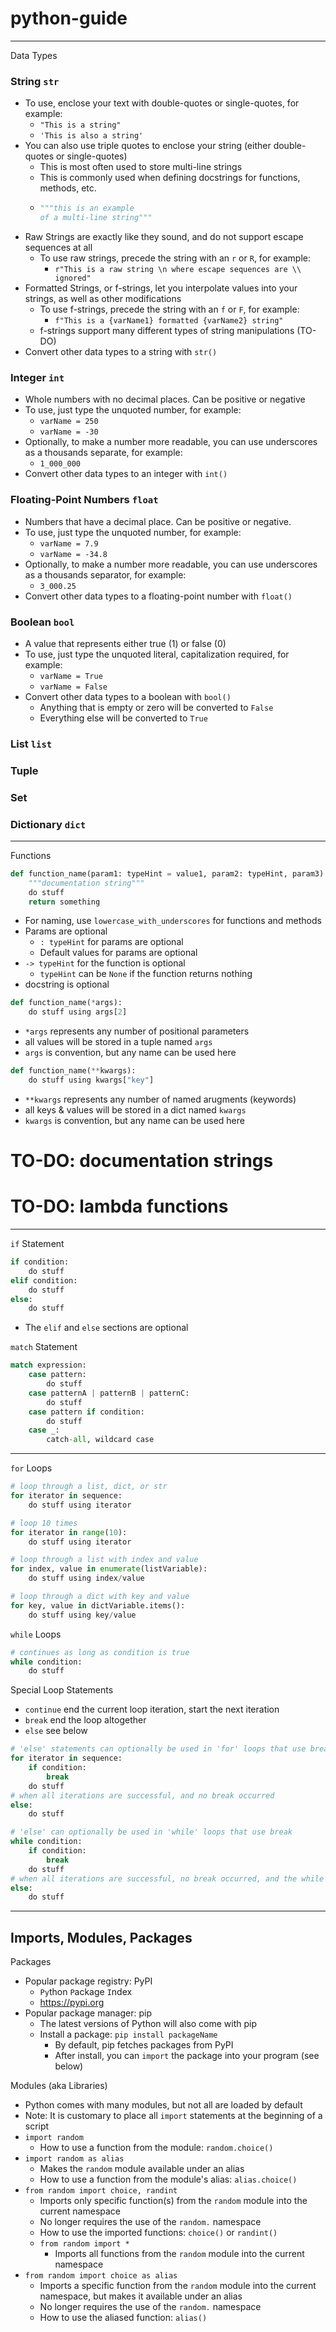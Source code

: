 # python-guide

---

Data Types

### String `str`

-   To use, enclose your text with double-quotes or single-quotes, for example:
    - `"This is a string"`
    - `'This is also a string'`
-   You can also use triple quotes to enclose your string (either double-quotes or single-quotes)
    -   This is most often used to store multi-line strings
    -   This is commonly used when defining docstrings for functions, methods, etc.
    -   ```python
        """this is an example
        of a multi-line string"""
        ```
-   Raw Strings are exactly like they sound, and do not support escape sequences at all
    -   To use raw strings, precede the string with an `r` or `R`, for example:
        -   `r"This is a raw string \n where escape sequences are \\ ignored"`
-   Formatted Strings, or f-strings, let you interpolate values into your strings, as well as other modifications
    -   To use f-strings, precede the string with an `f` or `F`, for example:
        -   `f"This is a {varName1} formatted {varName2} string"`
    -   f-strings support many different types of string manipulations (TO-DO)
-   Convert other data types to a string with `str()`

### Integer `int`

-   Whole numbers with no decimal places. Can be positive or negative
-   To use, just type the unquoted number, for example:
    -   `varName = 250`
    -   `varName = -30`
-   Optionally, to make a number more readable, you can use underscores as a thousands separate, for example:
    -   `1_000_000`
-   Convert other data types to an integer with `int()`

### Floating-Point Numbers `float`

-   Numbers that have a decimal place. Can be positive or negative.
-   To use, just type the unquoted number, for example:
    -   `varName = 7.9`
    -   `varName = -34.8`
-   Optionally, to make a number more readable, you can use underscores as a thousands separator, for example:
    -   `3_000.25`
-   Convert other data types to a floating-point number with `float()`

### Boolean `bool`

-   A value that represents either true (1) or false (0)
-   To use, just type the unquoted literal, capitalization required, for example:
    -   `varName = True`
    -   `varName = False`
-   Convert other data types to a boolean with `bool()`
    -   Anything that is empty or zero will be converted to `False`
    -   Everything else will be converted to `True`

### List `list`

### Tuple

### Set

### Dictionary `dict`

---

Functions

```python
def function_name(param1: typeHint = value1, param2: typeHint, param3) -> typeHint:
    """documentation string"""
    do stuff
    return something
```

-   For naming, use `lowercase_with_underscores` for functions and methods
-   Params are optional
    -   `: typeHint` for params are optional
    -   Default values for params are optional
-   `-> typeHint` for the function is optional
    -   `typeHint` can be `None` if the function returns nothing
-   docstring is optional

```python
def function_name(*args):
    do stuff using args[2]
```

- `*args` represents any number of positional parameters
- all values will be stored in a tuple named `args`
- `args` is convention, but any name can be used here

```python
def function_name(**kwargs):
    do stuff using kwargs["key"]
```

- `**kwargs` represents any number of named arugments (keywords)
- all keys & values will be stored in a dict named `kwargs`
- `kwargs` is convention, but any name can be used here

# TO-DO: documentation strings

# TO-DO: lambda functions

---

`if` Statement

```python
if condition:
    do stuff
elif condition:
    do stuff
else:
    do stuff
```

- The `elif` and `else` sections are optional

`match` Statement

```python
match expression:
    case pattern:
        do stuff
    case patternA | patternB | patternC:
        do stuff
    case pattern if condition:
        do stuff
    case _:
        catch-all, wildcard case
```

---

`for` Loops

```python
# loop through a list, dict, or str
for iterator in sequence:
    do stuff using iterator

# loop 10 times
for iterator in range(10):
    do stuff using iterator

# loop through a list with index and value
for index, value in enumerate(listVariable):
    do stuff using index/value

# loop through a dict with key and value
for key, value in dictVariable.items():
    do stuff using key/value
```

`while` Loops

```python
# continues as long as condition is true
while condition:
    do stuff
```

Special Loop Statements

- `continue`   end the current loop iteration, start the next iteration
- `break`      end the loop altogether
- `else`       see below

```python
# 'else' statements can optionally be used in 'for' loops that use break
for iterator in sequence:
    if condition:
        break
    do stuff
# when all iterations are successful, and no break occurred
else:
    do stuff

# 'else' can optionally be used in 'while' loops that use break
while condition:
    if condition:
        break
    do stuff
# when all iterations are successful, no break occurred, and the while condition is now false
else:
    do stuff
```

---

## Imports, Modules, Packages

Packages

-   Popular package registry: PyPI
    -   `Py`thon `P`ackage `I`ndex
    -   https://pypi.org
-   Popular package manager: pip
    -   The latest versions of Python will also come with pip
    -   Install a package: `pip install packageName`
        -   By default, pip fetches packages from PyPI
        -   After install, you can `import` the package into your program (see below)

Modules (aka Libraries)

-   Python comes with many modules, but not all are loaded by default
-   Note: It is customary to place all `import` statements at the beginning of a script
-   `import random`
    -   How to use a function from the module: `random.choice()`
-   `import random as alias`
    -   Makes the `random` module available under an alias
    -   How to use a function from the module's alias: `alias.choice()`
-   `from random import choice, randint`
    -   Imports only specific function(s) from the `random` module into the current namespace
    -   No longer requires the use of the `random.` namespace
    -   How to use the imported functions: `choice()` or `randint()`
    -   `from random import *`
        -   Imports all functions from the `random` module into the current namespace
-   `from random import choice as alias`
    -   Imports a specific function from the `random` module into the current namespace, but makes it available under an alias
    -   No longer requires the use of the `random.` namespace
    -   How to use the aliased function: `alias()`
